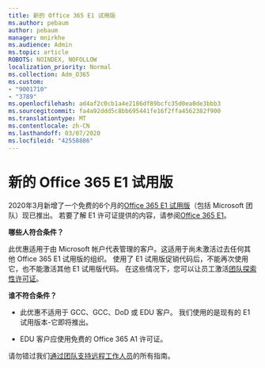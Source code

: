 ```yaml
---
title: 新的 Office 365 E1 试用版
ms.author: pebaum
author: pebaum
manager: mnirkhe
ms.audience: Admin
ms.topic: article
ROBOTS: NOINDEX, NOFOLLOW
localization_priority: Normal
ms.collection: Adm_O365
ms.custom:
- "9001710"
- "3789"
ms.openlocfilehash: ad4af2c0cb1a4e2186df89bcfc35d0ea0de3bbb3
ms.sourcegitcommit: fa4a92ddd5c8bb695441fe16f2ffa4562382f900
ms.translationtype: MT
ms.contentlocale: zh-CN
ms.lasthandoff: 03/07/2020
ms.locfileid: "42558886"
---
```

# <a name="new-office-365-e1-trial"></a>新的 Office 365 E1 试用版

2020年3月新增了一个免费的6个月的[Office 365 E1 试用版](https://docs.microsoft.com/MicrosoftTeams/e1-trial-license)（包括 Microsoft 团队）现已推出。 若要了解 E1 许可证提供的内容，请参阅[Office 365 E1](https://www.microsoft.com/microsoft-365/business/office-365-enterprise-e1-business-software)。

**哪些人符合条件？**

此优惠适用于由 Microsoft 帐户代表管理的客户。这适用于尚未激活过去任何其他 Office 365 E1 试用版的组织。 使用了 E1 试用版促销代码后，不能再次使用它，也不能激活其他 E1 试用版代码。 在这些情况下，您可以让员工激活[团队探索性许可证](https://docs.microsoft.com/MicrosoftTeams/teams-exploratory)。

**谁不符合条件？**

- 此优惠不适用于 GCC、GCC、DoD 或 EDU 客户。 我们使用的是现有的 E1 试用版本-它即将推出。

 - EDU 客户应使用免费的 Office 365 A1 许可证。

请勿错过我们[通过团队支持远程工作人员](https://docs.microsoft.com/MicrosoftTeams/support-remote-work-with-teams)的所有指南。
